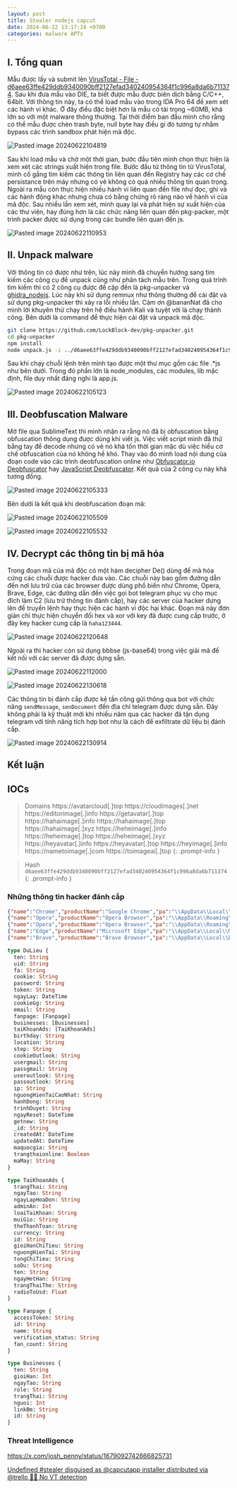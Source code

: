 ```yaml
---
layout: post
title: Stealer nodejs capcut
date: 2024-06-22 13:17:24 +0700
categories: malware APTs
---
```

## I. Tổng quan

Mẫu được lấy và submit lên [VirusTotal - File - d6aee63ffe429ddb9340090bff2127efad340240954364f1c996a8da6b711374](https://www.virustotal.com/gui/file/d6aee63ffe429ddb9340090bff2127efad340240954364f1c996a8da6b711374). Sau khi đưa mẫu vào DIE, ta biết được mẫu được biên dịch bằng C/C++, 64bit. Với thông tin này, ta có thể load mẫu vào trong IDA Pro 64 để xem xét các hành vi khác. Ở đây điều đặc biệt hơn là mẫu có tải trọng ~60MB, khá lớn so với một malware thông thường. Tại thời điểm ban đầu mình cho rằng có thể mẫu được chèn trash byte, null byte hay điều gì đó tương tự nhằm bypass các trình sandbox phát hiện mã độc.

![Pasted image 20240622104819](https://github.com/tsof-smoky/tsof-smoky.github.io/assets/107832241/61309e94-c44c-4c3e-95ce-f77255f0a709)

Sau khi load mẫu và chờ một thời gian, bước đầu tiên mình chọn thực hiện là xem xét các strings xuất hiện trong file. Bước đầu từ thông tin từ VirusTotal, mình cố gắng tìm kiếm các thông tin liên quan đến Registry hay các cơ chế persistance trên máy nhưng có vẻ không có quá nhiều thông tin quan trọng. Ngoài ra mẫu còn thực hiện nhiều hành vi liên quan đến file như đọc, ghi và các hành động khác nhưng chưa có bằng chứng rõ ràng nào về hành vi của mã độc. Sau nhiều lần xem xét, mình quay lại và phát hiện sự xuất hiện của các thư viện, hay đúng hơn là các chức năng liên quan đến pkg-packer, một trình packer được sử dụng trong các bundle liên quan đến js.

![Pasted image 20240622110953](https://github.com/tsof-smoky/tsof-smoky.github.io/assets/107832241/aa8ed7b6-a381-430a-aa14-5ca150468eb2)

## II. Unpack malware

Với thông tin có được như trên, lúc này mình đã chuyển hướng sang tìm kiếm các công cụ để unpack cũng như phân tách mẫu trên. Trong quá trình tìm kiếm thì có 2 công cụ được đề cập đến là pkg-unpacker và [ghidra_nodejs](https://github.com/PositiveTechnologies/ghidra_nodejs). Lúc này khi sử dụng remnux như thông thường để cài đặt và sử dụng pkg-unpacker thì xảy ra lỗi nhiều lần. Cảm ơn @bananNat đã cho mình lời khuyên thử chạy trên hệ điều hành Kali và tuyệt vời là chạy thành công. Bên dưới là command để thực hiện cài đặt và unpack mã độc.

```bash
git clone https://github.com/LockBlock-dev/pkg-unpacker.git
cd pkg-unpacker
npm install
node unpack.js -i ../d6aee63ffe429ddb9340090bff2127efad340240954364f1c996a8da6b711374 -o ./unpacked
```

Sau khi chạy chuỗi lệnh trên mình tạo được một thư mục gồm các file .\*js như bên dưới. Trong đó phần lớn là node_modules, các modules, lib mặc định, file duy nhất đáng nghi là app.js.

![Pasted image 20240622105123](https://github.com/tsof-smoky/tsof-smoky.github.io/assets/107832241/482b444c-5edd-47a5-9c8e-2eb94e323acf)

## III. Deobfuscation Malware

Mở file qua SublimeText thì mình nhận ra rằng nó đã bị obfuscation bằng obfuscation thông dụng được dùng khi viết js. Việc viết script mình đã thử bằng tay để decode nhưng có vẻ nó khá tốn thời gian mặc dù việc hiểu cơ chế obfuscation của nó không hề khó. Thay vào đó mình load nội dung của đoạn code vào các trình deobfuscation online như [Obfuscator.io Deobfuscator](https://obf-io.deobfuscate.io/) hay [JavaScript Deobfuscator](https://deobfuscate.relative.im/). Kết quả của 2 công cụ này khá tương đồng.

![Pasted image 20240622105333](https://github.com/tsof-smoky/tsof-smoky.github.io/assets/107832241/64796bf1-0a68-400a-92e2-8557e776dc31)

Bên dưới là kết quả khi deobfuscation đoạn mã:

![Pasted image 20240622105509](https://github.com/tsof-smoky/tsof-smoky.github.io/assets/107832241/176eac6b-9625-42e6-b181-6d1ee2a8cf83)

![Pasted image 20240622105532](https://github.com/tsof-smoky/tsof-smoky.github.io/assets/107832241/42648084-7d18-441e-aa91-aecd2c205070)

## IV. Decrypt các thông tin bị mã hóa 

Trong đoạn mã của mã độc có một hàm decipher De() dùng để mã hóa cứng các chuỗi được hacker đưa vào. Các chuỗi này bao gồm đường dẫn đến nơi lưu trữ của các browser được dùng phổ biến như Chrome, Opera, Brave, Edge, các đường dẫn đến việc gọi bot telegram phục vụ cho mục đích làm C2 (lưu trữ thông tin đánh cắp), hay các server của hacker dựng lên để truyền lệnh hay thực hiện các hành vi độc hại khác. Đoạn mã này đơn giản chỉ thực hiện chuyển đổi hex và xor với key đã được cung cấp trước, ở đây key hacker cung cấp là `haha123444`.

![Pasted image 20240622120648](https://github.com/tsof-smoky/tsof-smoky.github.io/assets/107832241/1cf40b11-eb70-4405-b5c6-a5b1c4dd1f20)

Ngoài ra thì hacker còn sử dụng bbbse (js-base64) trong việc giải mã để kết nối với các server đã được dựng sẵn.

![Pasted image 20240622112000](https://github.com/tsof-smoky/tsof-smoky.github.io/assets/107832241/4bc11875-fdf6-4a58-9f13-e5653ad7af7a)

![Pasted image 20240622130618](https://github.com/tsof-smoky/tsof-smoky.github.io/assets/107832241/d070fb62-3988-4cd0-a89e-df610cdb97c9)

Các thông tin bị đánh cắp được kẻ tấn công gửi thông qua bot với chức năng `sendMessage`, `senDocument` đến địa chỉ telegram được dựng sẵn. Đây không phải là kỹ thuật mới khi nhiều năm qua các hacker đã tận dụng telegram với tính năng tích hợp bot như là cách để exfiltrate dữ liệu bị đánh cắp.

![Pasted image 20240622130914](https://github.com/tsof-smoky/tsof-smoky.github.io/assets/107832241/a5f1da4f-d20b-4c5f-b523-b3bee8ba959b)

## Kết luận



## IOCs

>Domains
>https://avatarcloud[.]top
>https://cloudimages[.]net
>https://editorimage[.]info
>https://getavatar[.]top
>https://hahaimage[.]info
>https://hahaimage[.]top
>https://hahaimage[.]xyz
>https://heheimage[.]info
>https://heheimage[.]top
>https://heheimage[.]xyz
>https://heyavatar[.]info
>https://heyavatar[.]top
>https://heyimage[.]info
>https://nametoimage[.]com
>https://toimageai[.]top
{: .prompt-info }

>Hash
>`d6aee63ffe429ddb9340090bff2127efad340240954364f1c996a8da6b711374`
{: .prompt-info }

### Những thông tin hacker đánh cắp

```json
{"name":"Chrome","productName":"Google Chrome","pa":"\\AppData\\Local\\Google\\Chrome\\User Data","local":"\\AppData\\Local\\Google\\Chrome\\User Data\\Local State","cookie":"\\AppData\\Local\\Google\\Chrome\\User Data\\Default\\Cookies","login":"\\AppData\\Local\\Google\\Chrome\\User Data\\Default\\Login Data"}
{"name":"Opera","productName":"Opera Browser","pa":"\\AppData\\Roaming\\Opera Software\\Opera GX Stable","local":"\\AppData\\Roaming\\Opera Software\\Opera GX Stable\\Local State","cookie":"\\AppData\\Roaming\\Opera Software\\Opera GX Stable\\Cookies","login":"\\AppData\\Roaming\\Opera Software\\Opera GX Stable\\Login Data"}
{"name":"Opera","productName":"Opera Browser","pa":"\\AppData\\Roaming\\Opera Software\\Opera Stable","local":"\\AppData\\Roaming\\Opera Software\\Opera Stable\\Local State","cookie":"\\AppData\\Roaming\\Opera Software\\Opera Stable\\Cookies","login":"\\AppData\\Roaming\\Opera Software\\Opera Stable\\Login Data"}
{"name":"Edge","productName":"Microsoft Edge","pa":"\\AppData\\Local\\Microsoft\\Edge\\User Data","local":"\\AppData\\Local\\Microsoft\\Edge\\User Data\\Local State","cookie":"\\AppData\\Local\\Microsoft\\Edge\\User Data\\Default\\Cookies","login":"\\AppData\\Local\\Microsoft\\Edge\\User Data\\Default\\Login Data"}
{"name":"Brave","productName":"Brave Browser","pa":"\\AppData\\Local\\BraveSoftware\\Brave-Browser\\User Data","local":"\\AppData\\Local\\BraveSoftware\\Brave-Browser\\User Data\\Local State","cookie":"\\AppData\\Local\\BraveSoftware\\Brave-Browser\\User Data\\Default\\Cookies","login":"\\AppData\\Local\\BraveSoftware\\Brave-Browser\\User Data\\Default\\Login Data"}
```
```graphql
type DuLieu {
  ten: String
  uid: String
  fa: String
  cookie: String
  password: String
  token: String
  ngayLay: DateTime
  cookieGg: String
  email: String
  fanpage: [Fanpage]
  businesses: [Businesses]
  taiKhoanAds: [TaiKhoanAds]
  birthday: String
  location: String
  step: String
  cookieOutlook: String
  usergmail: String
  passgmail: String
  useroutlook: String
  passoutlook: String
  ip: String
  nguongHienTaiCaoNhat: String
  hanhDong: String
  trinhDuyet: String
  ngayReset: DateTime
  getnew: String
  _id: String
  createdAt: DateTime
  updatedAt: DateTime
  maquocgia: String
  trangthaionline: Boolean
  maMay: String
}
```
```graphql
type TaiKhoanAds {
  trangThai: String
  ngayTao: String
  ngayLapHoaDon: String
  adminAn: Int
  loaiTaiKhoan: String
  muiGio: String
  theThanhToan: String
  currency: String
  id: String
  gioiHanChiTieu: String
  nguongHienTai: String
  tongChiTieu: String
  soDu: String
  ten: String
  ngayHetHan: String
  trangThaiThe: String
  radioToUsd: Float
}
```
```graphql
type Fanpage {
  accessToken: String
  id: String
  name: String
  verification_status: String
  fan_count: String
}
```
```graphql
type Businesses {
  ten: String
  gioiHan: Int
  ngayTao: String
  role: String
  trangThai: String
  nguoi: Int
  linkBm: String
  id: String
}
```

### Threat Intelligence
https://x.com/josh_penny/status/1679092742666825731

[Undefined #stealer disguised as @capcutapp installer distributed via @trello 🏴‍☠️ No VT detection](https://x.com/ULTRAFRAUD/status/1678849977336954880)
